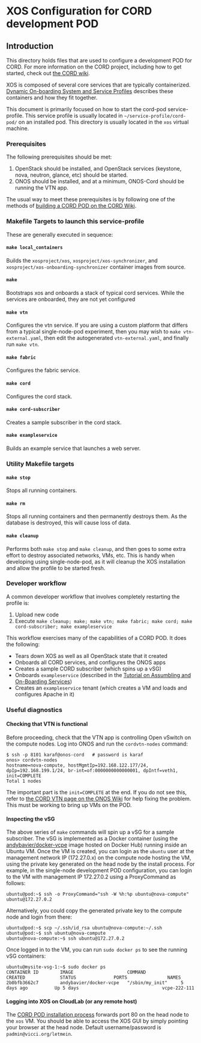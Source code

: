 # XOS Configuration for CORD development POD

## Introduction

This directory holds files that are used to configure a development POD for
CORD.  For more information on the CORD project, including how to get started, check out
[the CORD wiki](http://wiki.opencord.org/).

XOS is composed of several core services that are typically containerized. [Dynamic On-boarding System and Service Profiles](http://wiki.opencord.org/display/CORD/Dynamic+On-boarding+System+and+Service+Profiles) describes these containers and how they fit together.

This document is primarily focused on how to start the cord-pod service-profile. This service profile is usually located in `~/service-profile/cord-pod/` on an installed pod. This directory is usually located in the `xos` virtual machine.

### Prerequisites

The following prerequisites should be met:

1. OpenStack should be installed, and OpenStack services (keystone, nova, neutron, glance, etc) should be started.
2. ONOS should be installed, and at a minimum, ONOS-Cord should be running the VTN app.

The usual way to meet these prerequisites is by following one of the methods of
[building a CORD POD on the CORD Wiki](https://wiki.opencord.org/display/CORD/Build+a+CORD+POD).

### Makefile Targets to launch this service-profile

These are generally executed in sequence:

#### `make local_containers`
Builds the `xosproject/xos`, `xosproject/xos-synchronizer`, and `xosproject/xos-onboarding-synchronizer` container images from source.

#### `make`
Bootstraps xos and onboards a stack of typical cord services. While the services are onboarded, they are not yet configured

#### `make vtn`
Configures the vtn service. If you are using a custom platform that differs from a typical single-node-pod experiment, then you may wish to `make vtn-external.yaml`, then edit the autogenerated `vtn-external.yaml`, and finally run `make vtn`.  

#### `make fabric`
Configures the fabric service.

#### `make cord`
Configures the cord stack.

#### `make cord-subscriber`
Creates a sample subscriber in the cord stack.

#### `make exampleservice`
Builds an example service that launches a web server.

### Utility Makefile targets

#### `make stop`
Stops all running containers.

#### `make rm`
Stops all running containers and then permanently destroys them. As the database is destroyed, this will cause loss of data.

#### `make cleanup`
Performs both `make stop` and `make cleanup`, and then goes to some extra effort to destroy associated networks, VMs, etc. This is handy when developing using single-node-pod, as it will cleanup the XOS installation and allow the profile to be started fresh.

### Developer workflow

A common developer workflow that involves completely restarting the profile is:

1. Upload new code
2. Execute `make cleanup; make; make vtn; make fabric; make cord; make cord-subscriber; make exampleservice`

This workflow exercises many of the capabilities of a CORD POD.  It
does the following:
  - Tears down XOS as well as all OpenStack state that it created
  - Onboards all CORD services, and configures the ONOS apps
  - Creates a sample CORD subscriber (which spins up a vSG)
  - Onboards `exampleservice` (described in the [Tutorial on Assumbling and On-Boarding Services](https://wiki.opencord.org/display/CORD/Assembling+and+On-Boarding+Services%3A+A+Tutorial))
  - Creates an `exampleservice` tenant (which creates a VM and loads and configures Apache in it)

### Useful diagnostics

#### Checking that VTN is functional

Before proceeding, check that the VTN app is controlling Open vSwitch on the compute nodes.  Log
into ONOS and run the `cordvtn-nodes` command:

```
$ ssh -p 8101 karaf@onos-cord   # password is karaf
onos> cordvtn-nodes
hostname=nova-compute, hostMgmtIp=192.168.122.177/24, dpIp=192.168.199.1/24, br-int=of:0000000000000001, dpIntf=veth1, init=COMPLETE
Total 1 nodes
```
The important part is the `init=COMPLETE` at the end.  If you do not see this, refer to
[the CORD VTN page on the ONOS Wiki](https://wiki.onosproject.org/display/ONOS/CORD+VTN) for
help fixing the problem.  This must be working to bring up VMs on the POD.

#### Inspecting the vSG

The above series of `make` commands will spin up a vSG for a sample subscriber.  The
vSG is implemented as a Docker container (using the
[andybavier/docker-vcpe](https://hub.docker.com/r/andybavier/docker-vcpe/) image
hosted on Docker Hub) running inside an Ubuntu VM.  Once the VM is created, you
can login as the `ubuntu` user at the management network IP (172.27.0.x) on the compute node
hosting the VM, using the private key generated on the head node by the install process.
For example, in the single-node development POD configuration, you can login to the VM
with management IP 172.27.0.2 using a ProxyCommand as follows:

```
ubuntu@pod:~$ ssh -o ProxyCommand="ssh -W %h:%p ubuntu@nova-compute" ubuntu@172.27.0.2
```

Alternatively, you could copy the generated private key to the compute node
and login from there:

```
ubuntu@pod:~$ scp ~/.ssh/id_rsa ubuntu@nova-compute:~/.ssh
ubuntu@pod:~$ ssh ubuntu@nova-compute
ubuntu@nova-compute:~$ ssh ubuntu@172.27.0.2
```

Once logged in to the VM, you can run `sudo docker ps` to see the running
vSG containers:

```
ubuntu@mysite-vsg-1:~$ sudo docker ps
CONTAINER ID        IMAGE                    COMMAND             CREATED             STATUS              PORTS               NAMES
2b0bfb3662c7        andybavier/docker-vcpe   "/sbin/my_init"     5 days ago          Up 5 days                               vcpe-222-111
```

#### Logging into XOS on CloudLab (or any remote host)

The [CORD POD installation process](https://wiki.opencord.org/display/CORD/Build+a+CORD+POD)
forwards port 80 on the head node to the `xos` VM.
You should be able to access the XOS GUI by simply pointing your browser at the head
node.  Default username/password is `padmin@vicci.org/letmein`.
